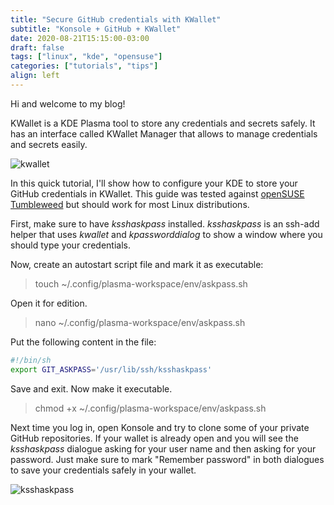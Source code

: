 ```yaml
---
title: "Secure GitHub credentials with KWallet"
subtitle: "Konsole + GitHub + KWallet"
date: 2020-08-21T15:15:00-03:00
draft: false
tags: ["linux", "kde", "opensuse"]
categories: ["tutorials", "tips"]
align: left
---
```


Hi and welcome to my blog!

KWallet is a KDE Plasma tool to store any credentials and secrets safely. It has an interface called KWallet Manager that allows to manage credentials and secrets easily.

![kwallet](/img/secure-github-credentials-kwallet/kwallet.png)

In this quick tutorial, I'll show how to configure your KDE to store your GitHub credentials in KWallet. This guide was tested against [openSUSE Tumbleweed](https://www.opensuse.org/) but should work for most Linux distributions.

First, make sure to have _ksshaskpass_ installed. _ksshaskpass_ is an ssh-add helper that uses _kwallet_ and _kpassworddialog_ to show a window where you should type your credentials.

Now, create an autostart script file and mark it as executable:

>touch ~/.config/plasma-workspace/env/askpass.sh

Open it for edition.

>nano ~/.config/plasma-workspace/env/askpass.sh

Put the following content in the file:

```bash
#!/bin/sh
export GIT_ASKPASS='/usr/lib/ssh/ksshaskpass'

```

Save and exit. Now make it executable.

>chmod +x ~/.config/plasma-workspace/env/askpass.sh

Next time you log in, open Konsole and try to clone some of your private GitHub repositories.
If your wallet is already open and you will see the _ksshaskpass_ dialogue asking for your user name and then asking for your password. Just make sure to mark "Remember password" in both dialogues to save your credentials safely in your wallet.

![ksshaskpass](/img/secure-github-credentials-kwallet/ksshaskpass.png)